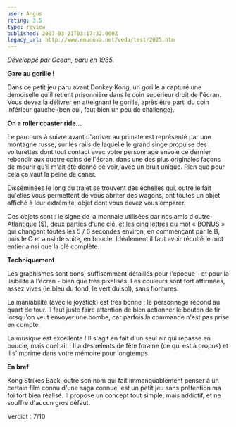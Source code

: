 ```yaml
---
user: Angus
rating: 3.5
type: review
published: 2007-03-21T03:17:32.000Z
legacy_url: http://www.emunova.net/veda/test/2025.htm
---
```

_Développé par Ocean, paru en 1985\._  

  

**Gare au gorille !**  

  

Dans ce petit jeu paru avant Donkey Kong, un gorille a capturé une demoiselle qu'il retient prisonnière dans le coin supérieur droit de l'écran. Vous devez la délivrer en atteignant le gorille, après être parti du coin inférieur gauche (ben oui, faut bien un peu de challenge).  

  

**On a roller coaster ride...**  

  

Le parcours à suivre avant d'arriver au primate est représenté par une montagne russe, sur les rails de laquelle le grand singe propulse des voiturettes dont tout contact avec votre personnage envoie ce dernier rebondir aux quatre coins de l'écran, dans une des plus originales façons de mourir qu'il m'ait été donné de voir, avec un bruit unique. Rien que pour cela ça vaut la peine de caner.  

  

Disséminées le long du trajet se trouvent des échelles qui, outre le fait qu'elles vous permettent de vous abriter des wagons, ont toutes un objet affiché à leur extrémité, objet dont vous devez vous emparer.  

  

Ces objets sont : le signe de la monnaie utilisées par nos amis d'outre-Atlantique ($), deux parties d'une clé, et les cinq lettres du mot « BONUS » qui changent toutes les 5 / 6 secondes environ, en commençant par le B, puis le O et ainsi de suite, en boucle. Idéalement il faut avoir récolté le mot entier ainsi que la clé complète.  

  

**Techniquement**  

  

Les graphismes sont bons, suffisamment détaillés pour l'époque - et pour la lisibilité à l'écran - bien que très pixelisés. Les couleurs sont fort affirmées, assez vives (le bleu du fond, le vert du sol), sans fioritures.  

  

La maniabilité (avec le joystick) est très bonne ; le personnage répond au quart de tour. Il faut juste faire attention de bien actionner le bouton de tir lorsqu'on veut envoyer une bombe, car parfois la commande n'est pas prise en compte.  

  

La musique est excellente ! Il s'agit en fait d'un seul air qui repasse en boucle, mais quel air ! Il a des relents de fête foraine (ce qui est à propos) et il s'imprime dans votre mémoire pour longtemps.  

  

**En bref**  

  

Kong Strikes Back, outre son nom qui fait immanquablement penser à un certain film connu d'une saga connue, est un petit jeu sans prétention ma foi fort bien réalisé. Il propose un concept tout simple, mais addictif, et ne souffre d'aucun gros défaut.  

  

Verdict : 7/10